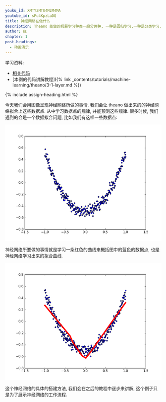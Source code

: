 ```yaml
---
youku_id: XMTY2MTU4MzM4MA
youtube_id: sPu4KpzLaDQ
title: 神经网络在做什么
description: Theano 能做的机器学习种类一般分两种, 一种是回归学习,一种是分类学习. 大家可以下载代码自己看看theano, 神经网络是如何进行分类学习的.
author: 缘
chapter: 1
post-headings:
  - 动画演示
---
```



学习资料:
  * [相关代码](https://github.com/MorvanZhou/tutorials/blob/master/theanoTUT/theano3_what_does_ML_do.py)
  * [本例的代码讲解教程]({% link _contents/tutorials/machine-learning/theano/3-1-layer.md %})

{% include assign-heading.html %}

今天我们会用图像呈现神经网络所做的事情.
我们会让 theano 做出来的的神经网络拟合上这些数据点. 从中学习数据点的规律, 并能预测这些规律.
很多时候, 我们遇到的会是一个数据拟合问题, 比如我们有这样一些数据点:

<img class="course-image" src="/static/results/theano/1_3_1.png" alt="{{ page.title }}{% increment image-count %}">

神经网络所要做的事情就是学习一条红色的曲线来概括图中的蓝色的数据点, 也是神经网络学习出来的拟合曲线.

<img class="course-image" src="/static/results/theano/1_3_2.gif" alt="{{ page.title }}{% increment image-count %}">

这个神经网络的具体的搭建方法, 我们会在之后的教程中逐步来讲解, 这个例子只是为了展示神经网络的工作流程.